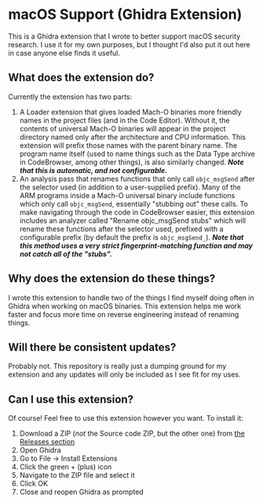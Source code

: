 # macOS Support (Ghidra Extension)

This is a Ghidra extension that I wrote to better support macOS security research. I use it for my own purposes, but I thought I'd also put it out here in case anyone else finds it useful.

## What does the extension do?

Currently the extension has two parts:

1. A Loader extension that gives loaded Mach-O binaries more friendly names in the project files (and in the Code Editor). Without it, the contents of universal Mach-O binaries will appear in the project directory named only after the architecture and CPU information. This extension will prefix those names with the parent binary name. The program name itself (used to name things such as the Data Type archive in CodeBrowser, among other things), is also similarly changed. **_Note that this is automatic, and not configurable._**
2. An analysis pass that renames functions that only call `objc_msgSend` after the selector used (in addition to a user-supplied prefix). Many of the ARM programs inside a Mach-O universal binary include functions which only call `objc_msgSend`, essentially "stubbing out" these calls. To make navigating through the code in CodeBrowser easier, this extension includes an analyzer called "Rename objc_msgSend stubs" which will rename these functions after the selector used, prefixed with a configurable prefix (by default the prefix is `objc_msgSend_`). ***Note that this method uses a very strict fingerprint-matching function and may not catch all of the "stubs".***

## Why does the extension do these things?

I wrote this extension to handle two of the things I find myself doing often in Ghidra when working on macOS binaries. This extension helps me work faster and focus more time on reverse engineering instead of renaming things.

## Will there be consistent updates?

Probably not. This repository is really just a dumping ground for my extension and any updates will only be included as I see fit for my uses.

## Can I use this extension?

Of course! Feel free to use this extension however you want. To install it:

1. Download a ZIP (*not* the Source code ZIP, but the other one) from [the Releases section](https://github.com/nmggithub/macOSSupport/releases)
2. Open Ghidra
3. Go to File -> Install Extensions
4. Click the green + (plus) icon
5. Navigate to the ZIP file and select it
6. Click OK
7. Close and reopen Ghidra as prompted